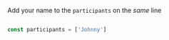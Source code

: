 
Add your name to the `participants` on the *same* line

```js

const participants = ['Johnny']

```
